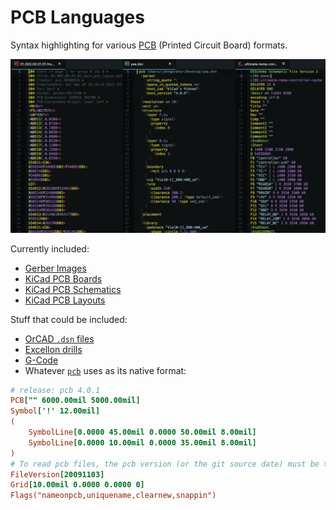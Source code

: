 PCB Languages
=============

Syntax highlighting for various [PCB][1] (Printed Circuit Board) formats.

![Man, don't even ask](preview.png)

Currently included:

* [Gerber Images][2]
* [KiCad PCB Boards][3]
* [KiCad PCB Schematics][3]
* [KiCad PCB Layouts][3]

Stuff that could be included:

* [OrCAD `.dsn` files][4]
* [Excellon drills][5]
* [G-Code][6]
* Whatever [`pcb`][7] uses as its native format:

~~~ini
# release: pcb 4.0.1
PCB["" 6000.00mil 5000.00mil]
Symbol['!' 12.00mil]
(
	SymbolLine[0.0000 45.00mil 0.0000 50.00mil 8.00mil]
	SymbolLine[0.0000 10.00mil 0.0000 35.00mil 8.00mil]
)
# To read pcb files, the pcb version (or the git source date) must be >= the file version
FileVersion[20091103]
Grid[10.00mil 0.0000 0.0000 0]
Flags("nameonpcb,uniquename,clearnew,snappin")
~~~


[Referenced links]:_____________________________________________________________
[1]: https://en.wikipedia.org/wiki/Printed_circuit_board
[2]: https://www.ucamco.com/files/downloads/file/81/the_gerber_file_format_specification.pdf
[3]: http://bazaar.launchpad.net/~stambaughw/kicad/doc-read-only/download/head:/1115%4016bec504-3128-0410-b3e8-8e38c2123bca:trunk%252Fkicad-doc%252Fdoc%252Fhelp%252Ffile_formats%252Ffile_formats.pdf/file_formats.pdf
[4]: https://fileinfo.com/extension/dsn
[5]: http://www.artwork.com/gerber/drl2laser/excellon/index.htm
[6]: http://www.johnjohnson.info/wp-content/uploads/2013/05/pcbgcode.pdf
[7]: http://pcb.geda-project.org/
